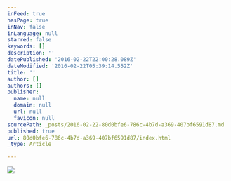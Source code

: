```yaml
---
inFeed: true
hasPage: true
inNav: false
inLanguage: null
starred: false
keywords: []
description: ''
datePublished: '2016-02-22T22:00:28.089Z'
dateModified: '2016-02-22T05:39:14.552Z'
title: ''
author: []
authors: []
publisher:
  name: null
  domain: null
  url: null
  favicon: null
sourcePath: _posts/2016-02-22-80d0bfe6-786c-4b7d-a369-407bf6591d87.md
published: true
url: 80d0bfe6-786c-4b7d-a369-407bf6591d87/index.html
_type: Article

---
```

![](https://the-grid-user-content.s3-us-west-2.amazonaws.com/7599bd25-c01a-48ac-a3e6-0e16b80d3b19.jpg)
